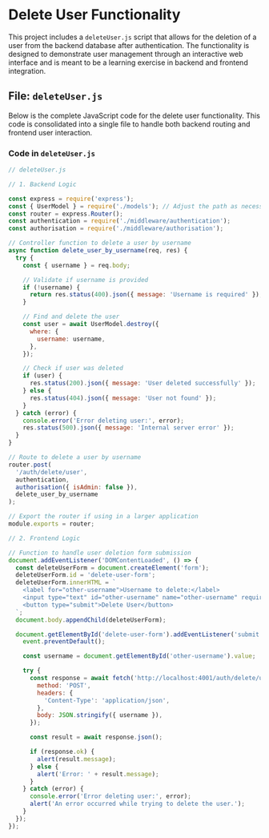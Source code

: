 # Delete User Functionality

This project includes a `deleteUser.js` script that allows for the deletion of a user from the backend database after authentication. The functionality is designed to demonstrate user management through an interactive web interface and is meant to be a learning exercise in backend and frontend integration.

## File: `deleteUser.js`

Below is the complete JavaScript code for the delete user functionality. This code is consolidated into a single file to handle both backend routing and frontend user interaction.

### Code in `deleteUser.js`

```javascript
// deleteUser.js

// 1. Backend Logic

const express = require('express');
const { UserModel } = require('./models'); // Adjust the path as necessary
const router = express.Router();
const authentication = require('./middleware/authentication');
const authorisation = require('./middleware/authorisation');

// Controller function to delete a user by username
async function delete_user_by_username(req, res) {
  try {
    const { username } = req.body;

    // Validate if username is provided
    if (!username) {
      return res.status(400).json({ message: 'Username is required' });
    }

    // Find and delete the user
    const user = await UserModel.destroy({
      where: {
        username: username,
      },
    });

    // Check if user was deleted
    if (user) {
      res.status(200).json({ message: 'User deleted successfully' });
    } else {
      res.status(404).json({ message: 'User not found' });
    }
  } catch (error) {
    console.error('Error deleting user:', error);
    res.status(500).json({ message: 'Internal server error' });
  }
}

// Route to delete a user by username
router.post(
  '/auth/delete/user',
  authentication,
  authorisation({ isAdmin: false }),
  delete_user_by_username
);

// Export the router if using in a larger application
module.exports = router;

// 2. Frontend Logic

// Function to handle user deletion form submission
document.addEventListener('DOMContentLoaded', () => {
  const deleteUserForm = document.createElement('form');
  deleteUserForm.id = 'delete-user-form';
  deleteUserForm.innerHTML = `
    <label for="other-username">Username to delete:</label>
    <input type="text" id="other-username" name="other-username" required>
    <button type="submit">Delete User</button>
  `;
  document.body.appendChild(deleteUserForm);

  document.getElementById('delete-user-form').addEventListener('submit', async (event) => {
    event.preventDefault();

    const username = document.getElementById('other-username').value;

    try {
      const response = await fetch('http://localhost:4001/auth/delete/user', {
        method: 'POST',
        headers: {
          'Content-Type': 'application/json',
        },
        body: JSON.stringify({ username }),
      });

      const result = await response.json();

      if (response.ok) {
        alert(result.message);
      } else {
        alert('Error: ' + result.message);
      }
    } catch (error) {
      console.error('Error deleting user:', error);
      alert('An error occurred while trying to delete the user.');
    }
  });
});
